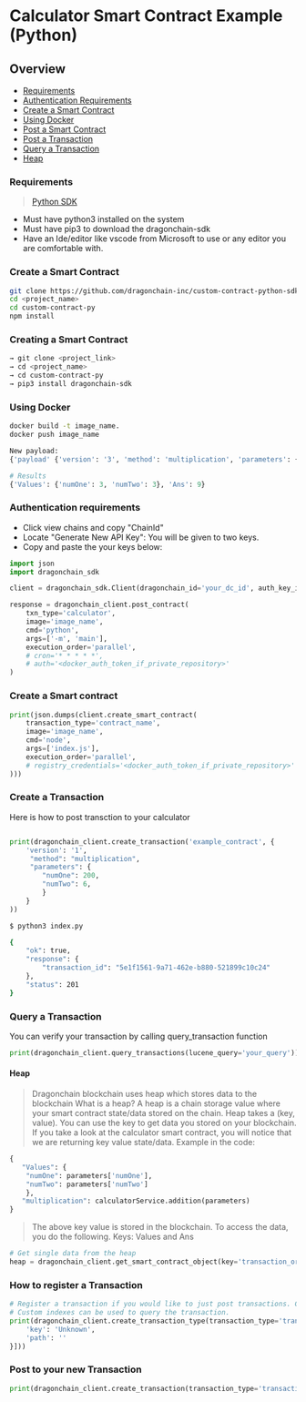 # Calculator Smart Contract Example (Python)

## Overview

* [Requirements](#requirements)
* [Authentication Requirements](#authentication-requirements)
* [Create a Smart Contract](#create-a-smart-contract)
* [Using Docker](#using-docker)
* [Post a Smart Contract](#post-a-smart-contract)
* [Post a Transaction](#post-a-transaction)
* [Query a Transaction](#query-a-transaction)
* [Heap](#heap)

### Requirements

> [Python SDK](https://pypi.org/project/dragonchain-sdk/)

* Must have python3 installed on the system
* Must have pip3 to download the dragonchain-sdk
* Have an Ide/editor like vscode from Microsoft to use or any editor you are comfortable with.

### Create a Smart Contract

```sh
git clone https://github.com/dragonchain-inc/custom-contract-python-sdk/tree/master
cd <project_name>
cd custom-contract-py
npm install
```

### Creating a Smart Contract

```bash
→ git clone <project_link>
→ cd <project_name>
→ cd custom-contract-py
→ pip3 install dragonchain-sdk
```

### Using Docker

```sh
docker build -t image_name.
docker push image_name
```

```py
New payload:
{'payload' {'version': '3', 'method': 'multiplication', 'parameters': {'numOne': 200, 'numTwo': 9}}}

# Results
{'Values': {'numOne': 3, 'numTwo': 3}, 'Ans': 9}
```

### Authentication requirements

* Click view chains and copy "ChainId"
* Locate "Generate New API Key": You will be given to two keys.
* Copy and paste the your keys below:

```py
import json
import dragonchain_sdk

client = dragonchain_sdk.Client(dragonchain_id='your_dc_id', auth_key_id='your_auth_id', auth_key='your_auth_key', endpoint='https://your_dc_id.api.dragonchain.com')
```

```py
response = dragonchain_client.post_contract(
    txn_type='calculator',
    image='image_name',
    cmd='python',
    args=['-m', 'main'],
    execution_order='parallel',
    # cron='* * * * *',
    # auth='<docker_auth_token_if_private_repository>'
)
```

### Create a Smart contract

```py
print(json.dumps(client.create_smart_contract(
    transaction_type='contract_name',
    image='image_name',
    cmd='node',
    args=['index.js'],
    execution_order='parallel',
    # registry_credentials='<docker_auth_token_if_private_repository>'
)))
```

### Create a Transaction

Here is how to post transction to your calculator

```py

print(dragonchain_client.create_transaction('example_contract', {
    'version': '1',
     "method": "multiplication",
     "parameters": {
        "numOne": 200,
        "numTwo": 6,
        }
    }
))

```

```bash
$ python3 index.py

{
    "ok": true,
    "response": {
        "transaction_id": "5e1f1561-9a71-462e-b880-521899c10c24"
    },
    "status": 201
}
```

### Query a Transaction 

You can verify your transaction by calling query_transaction function

```py
print(dragonchain_client.query_transactions(lucene_query='your_query'))
```

#### Heap

> Dragonchain blockchain uses heap which stores data to the blockchain
What is a heap? A heap is a chain storage value where your smart contract state/data stored on the chain. Heap takes a (key, value). You can use the key to get data you stored on your blockchain. 
If you take a look at the calculator smart contract, you will notice that we are returning key value state/data. Example in the code:

```py
{
   "Values": {
    "numOne": parameters['numOne'],
    "numTwo": parameters['numTwo']
    },
   "multiplication": calculatorService.addition(parameters)
}
```

> The above key value is stored in the blockchain. To access the data, you do the following.
Keys: Values and Ans

```py
# Get single data from the heap
heap = dragonchain_client.get_smart_contract_object(key='transaction_or_smart_contract_name', smart_contract_id='multiplication') # returns the answer value

```

### How to register a Transaction

```py
# Register a transaction if you would like to just post transactions. Comment out post_custom_contract code
# Custom indexes can be used to query the transaction.
print(dragonchain_client.create_transaction_type(transaction_type='transaction_name', custom_indexes=[{
    'key': 'Unknown',
    'path': ''
}]))
```

### Post to your new Transaction

```py
print(dragonchain_client.create_transaction(transaction_type='transaction_name', payload='I am awesome'))

```